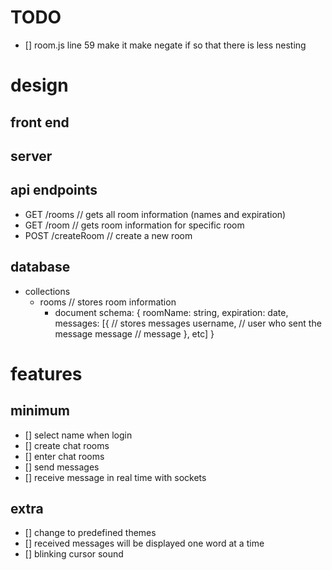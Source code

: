 # TODO
- [] room.js line 59 make it make negate if so that there is less nesting

# design
## front end
## server

## api endpoints
- GET /rooms            // gets all room information (names and expiration)
- GET /room             // gets room information for specific room
- POST /createRoom      // create a new room

## database
- collections
    - rooms // stores room information
        - document schema:
        {
            roomName: string,
            expiration: date,
            messages: [{    // stores messages
                username,   // user who sent the message
                message     // message
            }, etc]
        }

# features
## minimum
- [] select name when login
- [] create chat rooms
- [] enter chat rooms
- [] send messages
- [] receive message in real time with sockets

## extra
- [] change to predefined themes
- [] received messages will be displayed one word at a time
- [] blinking cursor sound